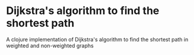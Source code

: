 # Dijkstra's algorithm to find the shortest path
A clojure implementation of Dijkstra's algorithm to find the shortest path in weighted and non-weighted graphs

